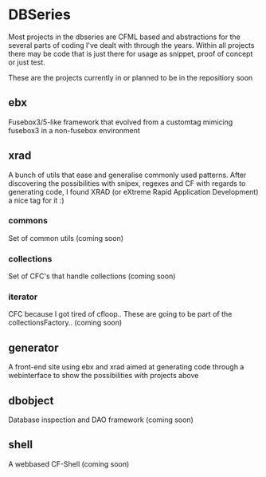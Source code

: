 # DBSeries #

Most projects in the dbseries are CFML based and abstractions for the several parts of coding I've dealt with through the years. Within all projects there may be code that is just there for usage as snippet, proof of concept or just test.

These are the projects currently in or planned to be in the repositiory soon

## ebx ##
Fusebox3/5-like framework that evolved from a customtag mimicing fusebox3 in a non-fusebox environment

## xrad ##
A bunch of utils that ease and generalise commonly used patterns.
After discovering the possibilities with snipex, regexes and CF with regards to generating code, I found XRAD (or eXtreme Rapid Application Development) a nice tag for it :)

### commons ###
Set of common utils (coming soon)

### collections ###
Set of CFC's that handle collections (coming soon)

### iterator ###
CFC because I got tired of cfloop..
These are going to be part of the collectionsFactory..
(coming soon)

## generator ##
A front-end site using ebx and xrad aimed at generating code through a webinterface to show the possibilities with projects above

## dbobject ##
Database inspection and DAO framework
(coming soon)

## shell ##
A webbased CF-Shell
(coming soon)